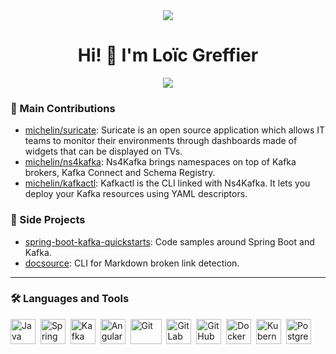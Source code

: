 <div align="center">
  <img src="https://user-images.githubusercontent.com/34104771/226453073-1c397c5e-56b0-4ff0-91b4-58b7ff20f0dd.gif"/>
  <h1 align="center"> Hi! 👋 I'm Loïc Greffier </h1>
</div>

<div align="center">
  <img src="https://komarev.com/ghpvc/?username=loicgreffier&style=flat-square&color=blue&style=for-the-badge" />
</div>

### 🚀 Main Contributions

- [michelin/suricate](https://github.com/michelin/suricate): Suricate is an open source application which allows IT teams to monitor their environments through dashboards made of widgets that can be displayed on TVs.
- [michelin/ns4kafka](https://github.com/michelin/ns4kafka): Ns4Kafka brings namespaces on top of Kafka brokers, Kafka Connect and Schema Registry.
- [michelin/kafkactl](https://github.com/michelin/kafkactl): Kafkactl is the CLI linked with Ns4Kafka. It lets you deploy your Kafka resources using YAML descriptors.

### 👀 Side Projects

- [spring-boot-kafka-quickstarts](https://github.com/loicgreffier/spring-boot-kafka-quickstarts): Code samples around Spring Boot and Kafka.
- [docsource](https://github.com/loicgreffier/docsource): CLI for Markdown broken link detection.

---

### 🛠️ Languages and Tools

<img src="https://www.vectorlogo.zone/logos/java/java-icon.svg" title="Java" alt="Java" width="40" height="40"/>&nbsp;
<img src="https://www.vectorlogo.zone/logos/springio/springio-icon.svg" title="Spring Boot" alt="Spring Boot" width="40" height="40"/>&nbsp;
<img src="https://www.vectorlogo.zone/logos/apache_kafka/apache_kafka-icon.svg" title="Kafka" alt="Kafka" width="40" height="40"/>&nbsp;
<img src="https://www.vectorlogo.zone/logos/angular/angular-icon.svg" title="Angular" alt="Angular" width="40" height="40"/>&nbsp;
<img src="https://www.vectorlogo.zone/logos/git-scm/git-scm-icon.svg" title="Git" alt="Git" width="50" height="40"/>&nbsp;
<img src="https://www.vectorlogo.zone/logos/gitlab/gitlab-icon.svg" title="GitLab" alt="GitLab" width="40" height="40"/>&nbsp;
<img src="https://www.vectorlogo.zone/logos/github/github-icon.svg" title="GitHub" alt="GitHub" width="40" height="40"/>&nbsp;
<img src="https://www.vectorlogo.zone/logos/docker/docker-icon.svg" title="Docker" alt="Docker" width="40" height="40"/>&nbsp;
<img src="https://www.vectorlogo.zone/logos/kubernetes/kubernetes-icon.svg" title="Kubernetes" alt="Kubernetes" width="40" height="40"/>&nbsp;
<img src="https://www.vectorlogo.zone/logos/postgresql/postgresql-icon.svg" title="PostgreSQL" alt="PostgreSQL" width="40" height="40"/>&nbsp;

